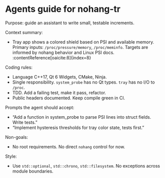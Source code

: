 # Agents guide for nohang-tr

Purpose: guide an assistant to write small, testable increments.

Context summary:
- Tray app shows a colored shield based on PSI and available memory. Primary inputs: `/proc/pressure/memory`, `/proc/meminfo`. Targets are informed by nohang behavior and Linux PSI docs. :contentReference[oaicite:8]{index=8}

Coding rules:
- Language C++17, Qt 6 Widgets, CMake, Ninja.
- Single responsibility. `system_probe` has no Qt types. `tray` has no I/O to `/proc`.
- TDD. Add a failing test, make it pass, refactor.
- Public headers documented. Keep compile green in CI.

Prompts the agent should accept:
- “Add a function in system_probe to parse PSI lines into struct fields. Write tests.”
- “Implement hysteresis thresholds for tray color state, tests first.”

Non-goals:
- No root requirements. No direct `nohang` control for now.

Style:
- Use `std::optional`, `std::chrono`, `std::filesystem`. No exceptions across module boundaries.
